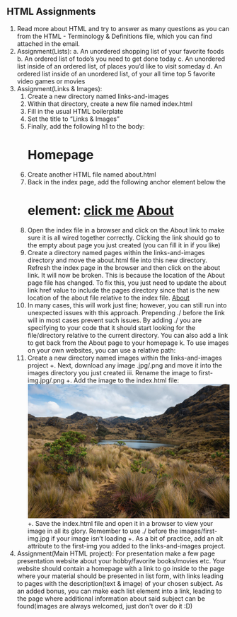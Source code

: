 ## HTML Assignments
1. Read more about HTML and try to answer as many questions as you can from the
HTML - Terminology & Definitions file, which you can find attached in the email.
2. Assignment(Lists):
    a. An unordered shopping list of your favorite foods
    b. An ordered list of todo’s you need to get done today
    c. An unordered list inside of an ordered list, of places you’d like to visit someday
    d. An ordered list inside of an unordered list, of your all time top 5 favorite video
    games or movies
3. Assignment(Links & Images):
    1. Create a new directory named links-and-images
    2. Within that directory, create a new file named index.html
    3. Fill in the usual HTML boilerplate
    4. Set the title to “Links & Images”
    5. Finally, add the following h1 to the body: <h1>Homepage</h1>
    6. Create another HTML file named about.html
    7. Back in the index page, add the following anchor element below the <h1>
    element: <a href=”https://theuselessweb.com/”>click me</a>
    <a href="about.html">About</a>
    8. Open the index file in a browser and click on the About link to make sure it is all
    wired together correctly. Clicking the link should go to the empty about page you
    just created (you can fill it in if you like)
    9. Create a directory named pages within the links-and-images directory and move
    the about.html file into this new directory. Refresh the index page in the browser
    and then click on the about link. It will now be broken. This is because the
    location of the About page file has changed. To fix this, you just need to update
    the about link href value to include the pages directory since that is the new
    location of the about file relative to the index file. <a
    href="./pages/about.html">About</a>
    10. In many cases, this will work just fine; however, you can still run into unexpected
    issues with this approach. Prepending ./ before the link will in most cases
    prevent such issues. By adding ./ you are specifying to your code that it should
    start looking for the file/directory relative to the current directory. You can also
    add a link to get back from the About page to your homepage
    k. To use images on your own websites, you can use a relative path:
    11. Create a new directory named images within the links-and-images
    project
        +. Next, download any image .jpg/.png and move it into the images
        directory you just created
        iii. Rename the image to first-img.jpg/.png
        +. Add the image to the index.html file:
        <img src="images/first-img.jpg">
        +. Save the index.html file and open it in a browser to view your image in all
        its glory. Remember to use ./ before the images/first-img.jpg if your
        image isn’t loading
        +. As a bit of practice, add an alt attribute to the first-img you added to the
        links-and-images project.
4. Assignment(Main HTML project): For presentation make a few page presentation
website about your hobby/favorite books/movies etc. Your website should contain a
homepage with a link to go inside to the page where your material should be presented
in list form, with links leading to pages with the description(text & image) of your chosen
subject. As an added bonus, you can make each list element into a link, leading to the
page where additional information about said subject can be found(images are always
welcomed, just don't over do it :D)